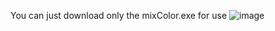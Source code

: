 You can just download only the mixColor.exe for use
![image](https://github.com/kindaw/Mixed-ARGB-color/assets/110111733/e7ea880a-f5fd-46ef-9aa6-379e1eb1fd83)
